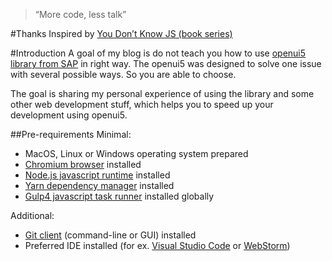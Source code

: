 > “More code, less talk”

#Thanks
Inspired by [You Don’t Know JS (book series)](https://github.com/getify/You-Dont-Know-JS)

#Introduction
A goal of my blog is do not teach you how to use [openui5 library from SAP](http://openui5.org/) in right way. The openui5 was designed to solve one issue with several possible ways. So you are able to choose.

The goal is sharing my personal experience of using the library and some other web development stuff, which helps you to speed up your development using openui5.

##Pre-requirements
Minimal:

 - MacOS, Linux or Windows operating system prepared
 - [Chromium browser](https://www.chromium.org/) installed
 - [Node.js javascript runtime](https://nodejs.org/en/) installed
 - [Yarn dependency manager](https://yarnpkg.com/en/) installed
 - [Gulp4 javascript task runner](https://github.com/gulpjs/gulp/tree/4.0) installed globally

Additional:

 - [Git client](https://git-scm.com/) (command-line or GUI) installed
 - Preferred IDE installed (for ex. [Visual Studio Code](https://code.visualstudio.com/) or [WebStorm](https://www.jetbrains.com/webstorm/))